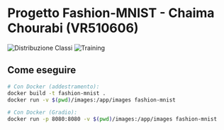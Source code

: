 # Progetto Fashion-MNIST - Chaima Chourabi (VR510606)

![Distribuzione Classi](images/class_distribution.png)
![Training](images/training_history.png)

## Come eseguire
```bash
# Con Docker (addestramento):
docker build -t fashion-mnist .
docker run -v $(pwd)/images:/app/images fashion-mnist

# Con Docker (Gradio):
docker run -p 8080:8080 -v $(pwd)/images:/app/images fashion-mnist